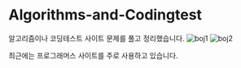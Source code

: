 # Algorithms-and-Codingtest
알고리즘이나 코딩테스트 사이트 문제를 풀고 정리했습니다.
![boj1](https://user-images.githubusercontent.com/94548914/169976929-b24ce8cc-54f9-438e-81af-b98816419e18.png)
![boj2](https://user-images.githubusercontent.com/94548914/169976963-29bd1d44-197a-42ba-a2e4-37cd485fd784.png)

최근에는 프로그래머스 사이트를 주로 사용하고 있습니다.
